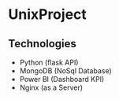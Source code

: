 # UnixProject

## Technologies
- Python (flask API)
- MongoDB (NoSql Database)
- Power BI (Dashboard KPI)
- Nginx (as a Server)
